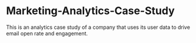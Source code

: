 # Marketing-Analytics-Case-Study
This is an analytics case study of a company that uses its user data to drive email open rate and engagement.
